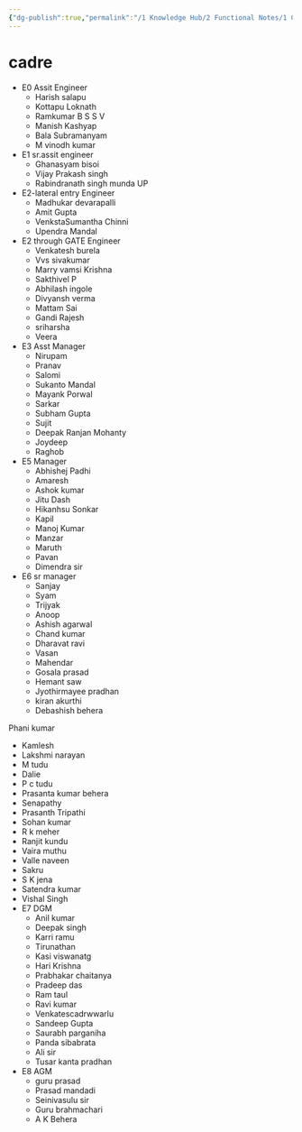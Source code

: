 ```yaml
---
{"dg-publish":true,"permalink":"/1 Knowledge Hub/2 Functional Notes/1 Career Notes/1 Career Digest/Cadre/","noteIcon":""}
---
```


# cadre

- E0 Assit Engineer
    - Harish salapu
    - Kottapu Loknath
    - Ramkumar B S S V
    - Manish Kashyap
    - Bala Subramanyam
    - M vinodh kumar
- E1 sr.assit engineer
    - Ghanasyam bisoi
    - Vijay Prakash singh
    - Rabindranath singh munda UP
- E2-lateral entry Engineer
    - Madhukar devarapalli
    - Amit Gupta
    - VenkstaSumantha Chinni
    - Upendra Mandal
- E2 through GATE Engineer
    - Venkatesh burela
    - Vvs sivakumar
    - Marry vamsi Krishna
    - Sakthivel P
    - Abhilash ingole
    - Divyansh verma
    - Mattam Sai
    - Gandi Rajesh
    - sriharsha
    - Veera
- E3 Asst Manager
    - Nirupam
    - Pranav
    - Salomi
    - Sukanto Mandal
    - Mayank Porwal
    - Sarkar
    - Subham Gupta
    - Sujit
    - Deepak Ranjan Mohanty
    - Joydeep
    - Raghob
- E5 Manager
    - Abhishej Padhi
    - Amaresh
    - Ashok kumar
    - Jitu Dash
    - Hikanhsu Sonkar
    - Kapil
    - Manoj Kumar
    - Manzar
    - Maruth
    - Pavan
    - Dimendra sir
- E6 sr manager
    - Sanjay
    - Syam
    - Trijyak
    - Anoop
    - Ashish agarwal
    - Chand kumar
    - Dharavat ravi
    - Vasan
    - Mahendar
    - Gosala prasad
    - Hemant saw
    - Jyothirmayee pradhan
    - kiran akurthi
    - Debashish behera

Phani kumar

- Kamlesh
- Lakshmi narayan
- M tudu
- Dalie
- P c tudu
- Prasanta kumar behera
- Senapathy
- Prasanth Tripathi
- Sohan kumar
- R k meher
- Ranjit kundu
- Vaira muthu
- Valle naveen
- Sakru
- S K jena
- Satendra kumar
- Vishal Singh
- E7 DGM
    - Anil kumar
    - Deepak singh
    - Karri ramu
    - Tirunathan
    - Kasi viswanatg
    - Hari Krishna
    - Prabhakar chaitanya
    - Pradeep das
    - Ram taul
    - Ravi kumar
    - Venkatescadrwwarlu
    - Sandeep Gupta
    - Saurabh parganiha
    - Panda sibabrata
    - Ali sir
    - Tusar kanta pradhan
- E8 AGM
    - guru prasad
    - Prasad mandadi
    - Seinivasulu sir
    - Guru brahmachari
    - A K Behera

